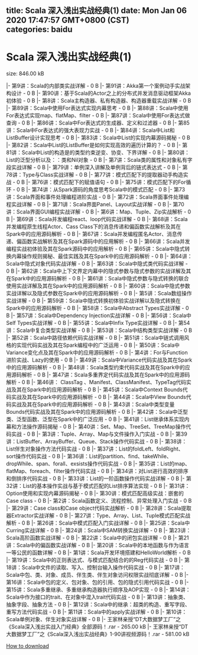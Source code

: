 
title: Scala 深入浅出实战经典(1)
date: Mon Jan 06 2020 17:47:57 GMT+0800 (CST)    
categories: baidu
---

# Scala 深入浅出实战经典(1)
size: 846.00 kB
 
 
|- 第9讲：Scala的内部类实战详解 - 0 B
|- 第91讲：Akka第一个案例动手实战架构设计 - 0 B
|- 第90讲：基于Scala的Actor之上的分布式并发消息驱动框架Akka初体验 - 0 B
|- 第8讲：Scala主构造器、私有构造器、构造器重载实战详解 - 0 B
|- 第89讲：Scala中使用For表达式实现内幕思考 - 0 B
|- 第88讲：Scala中使用For表达式实现map、flatMap、filter - 0 B
|- 第87讲：Scala中使用For表达式做查询 - 0 B
|- 第86讲：Scala中For表达式的生成器、定义和过滤器 - 0 B
|- 第85讲：Scala中For表达式的强大表现力实战 - 0 B
|- 第84讲：Scala中List和ListBuffer设计实现思考 - 0 B
|- 第83讲：Scala中List的实现内幕源码揭秘 - 0 B
|- 第82讲：Scala中List的ListBuffer是如何实现高效的遍历计算的？ - 0 B
|- 第81讲：Scala中List的构造是的类型约束逆变、协变、下界详解 - 0 B
|- 第80讲：List的泛型分析以及：：类和Nil对象 - 0 B
|- 第7讲：Scala类的属性和对象私有字段实战详解 - 0 B
|- 第79讲：单例深入讲解及单例背后的链式表达式 - 0 B
|- 第78讲：Type与Class实战详解 - 0 B
|- 第77讲：模式匹配下的提取器动手构造实战 - 0 B
|- 第76讲：模式匹配下的赋值语句 - 0 B
|- 第75讲：模式匹配下的For循环 - 0 B
|- 第74讲：从Spark源码的角度思考Scala中的模式匹配 - 0 B
|- 第73讲：Scala界面和事件处理编程进阶实战 - 0 B
|- 第72讲：Scala界面事件处理编程实战详解 - 0 B
|- 第71讲：Scala界面Panel、Layout实战详解 - 0 B
|- 第70讲：Scala界面GUI编程实战详解 - 0 B
|- 第6讲：Map、Tuple、Zip实战解析 - 0 B
|- 第69讲：Scala并发编程react、loop代码实战详解 - 0 B
|- 第68讲：Scala并发编程原生线程Actor、Cass Class下的消息传递和偏函数实战解析及其在Spark中的应用源码解析 - 0 B
|- 第67讲：Scala并发编程匿名Actor、消息传递、偏函数实战解析及其在Spark源码中的应用解析 - 0 B
|- 第66讲：Scala并发编程实战初体验及其在Spark源码中的应用解析 - 0 B
|- 第65讲：Scala中隐式转换内幕操作规则揭秘、最佳实践及其在Spark中的应用源码解析 - 0 B
|- 第64讲：Scala中隐式对象代码实战详解 - 0 B
|- 第63讲：Scala中隐式类代码实战详解 - 0 B
|- 第62讲：Scala中上下文界定内幕中的隐式参数与隐式参数的实战详解及其在Spark中的应用源码解析 - 0 B
|- 第61讲：Scala中隐式参数与隐式转换的联合使用实战详解及其在Spark中的应用源码解析 - 0 B
|- 第60讲：Scala中隐式参数实战详解以及隐式参数在Spark中的应用源码解析 - 0 B
|- 第5讲：Scala数组操作实战详解 - 0 B
|- 第59讲：Scala中隐式转换初体验实战详解以及隐式转换在Spark中的应用源码解析 - 0 B
|- 第58讲：Scala中Abstract Types实战详解 - 0 B
|- 第57讲：Scala中Dependency Injection实战详解 - 0 B
|- 第56讲：Scala中Self Types实战详解 - 0 B
|- 第55讲：Scala中Infix Type实战详解 - 0 B
|- 第54讲：Scala中复合类型实战详解 - 0 B
|- 第53讲：Scala中结构类型实战详解 - 0 B
|- 第52讲：Scala中路径依赖代码实战详解 - 0 B
|- 第51讲：Scala中链式调用风格的实现代码实战及其在Spark编程中的广泛运用 - 0 B
|- 第50讲：Scala中Variance变化点及其在Spark中的应用源码解析 - 0 B
|- 第4讲：For与Function进阶实战、Lazy的使用 - 0 B
|- 第49讲：Scala中Variance代码实战及其在Spark中的应用源码解析 - 0 B
|- 第48讲：Scala类型约束代码实战及其在Spark中的应用源码解析 - 0 B
|- 第47讲：Scala多重界定代码实战及其在Spark中的应用源码解析 - 0 B
|- 第46讲： ClassTag 、Manifest、ClassManifest、TypeTag代码实战及其在Spark中的应用源码解析 - 0 B
|- 第45讲：Scala中Context Bounds代码实战及其在Spark中的应用源码解析 - 0 B
|- 第44讲：Scala中View Bounds代码实战及其在Spark中的应用源码解析 - 0 B
|- 第43讲：Scala中类型变量Bounds代码实战及其在Spark中的应用源码解析 - 0 B
|- 第42讲：Scala中泛型类、泛型函数、泛型在Spark中的广泛应用 - 0 B
|- 第41讲：List继承体系实现内幕和方法操作源码揭秘 - 0 B
|- 第40讲：Set、Map、TreeSet、TreeMap操作代码实战 - 0 B
|- 第3讲：Tuple、Array、Map与文件操作入门实战 - 0 B
|- 第39讲：ListBuffer、ArrayBuffer、Queue、Stack操作代码实战 - 0 B
|- 第38讲：List伴生对象操作方法代码实战 - 0 B
|- 第37讲：List的foldLeft、foldRight、sort操作代码实战 - 0 B
|- 第36讲：List的partition、find、takeWhile、dropWhile、span、forall、exsists操作代码实战 - 0 B
|- 第35讲：List的map、flatMap、foreach、filter操作代码实战 - 0 B
|- 第34讲：对List进行高效的排序和倒排序代码实战 - 0 B
|- 第33讲：List的一阶函数操作代码实战详解 - 0 B
|- 第32讲：List的基本操作实战与基于模式匹配的List排序算法实现 - 0 B
|- 第31讲：Option使用和实现内幕源码揭秘 - 0 B
|- 第30讲：模式匹配高级实战：嵌套的Case class - 0 B
|- 第2讲：Scala函数定义、流程控制、异常处理入门实战 - 0 B
|- 第29讲：Case class和Case object代码实战解析 - 0 B
|- 第28讲：Scala提取器Extractor实战详解 - 0 B
|- 第27讲：Type、Array、List、Tuple模式匹配实战解析 - 0 B
|- 第26讲：Scala中模式匹配入门实战详解 - 0 B
|- 第25讲：Scala中Curring实战详解 - 0 B
|- 第24讲：Scala中SAM转换实战详解 - 0 B
|- 第23讲：Scala高阶函数实战详解 - 0 B
|- 第22讲：Scala中的闭包实战详解 - 0 B
|- 第21讲：Scala中的偏函数实战详解 - 0 B
|- 第20讲：Scala中的本地函数与作为语言一等公民的函数详解 - 0 B
|- 第1讲：Scala开发环境搭建和HelloWorld解析 - 0 B
|- 第19讲：Scala中的正则表达式、与模式匹配结合的的Reg代码实战 - 0 B
|- 第18讲：Scala中文件的读取、写入、控制台输入操作代码实战 - 0 B
|- 第17讲：Scala中包、类、对象、成员、伴生类、伴生对象访问权限实战彻底详解 - 0 B
|- 第16讲：Scala中包的定义、包对象、包的引用、包的隐式引用代码实战 - 0 B
|- 第15讲：Scala多重继承、多重继承构造器执行顺序及AOP实现 - 0 B
|- 第14讲：Scala中作为接口的trait、在对象中混入trait代码实战 - 0 B
|- 第13讲：抽象类、抽象字段、抽象方法 - 0 B
|- 第12讲：Scala中的继承：超类的构造、重写字段、重写方法代码实战 - 0 B
|- 第11讲：Scala中的apply实战详解 - 0 B
|- 第10讲：Scala单例对象、伴生对象实战详解 - 0 B
|- 王家林亲授“DT大数据梦工厂”之《Scala深入浅出实战入门经典》全部源码！.rar - 265.00 kB
|- 王家林亲授“DT大数据梦工厂”之《Scala深入浅出实战经典》1-90讲视频源码！.rar - 581.00 kB

[How to download](https://bpcam.bemobtrk.com/go/2ceec3aa-1ca2-46d6-b9ff-aaa5c184517c?jno=4783)